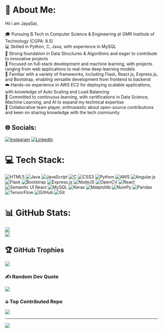 # 💫 About Me:
Hii i am JayaSai,<br><br>
🎓 Pursuing B.Tech in Computer Science & Engineering at GMR Institute of Technology (CGPA: 8.5)<br>💻 Skilled in Python, C, Java, with experience in MySQL<br>🌱 Strong foundation in Data Structures & Algorithms and eager to contribute to innovative projects<br>🚀 Focused on full-stack development and machine learning, with projects ranging from web applications to real-time deep learning models<br>🔧 Familiar with a variety of frameworks, including Flask, React.js, Express.js, and Bootstrap, enabling versatile development from frontend to backend<br>☁️ Hands-on experience in AWS EC2 for deploying scalable applications, with knowledge of Auto Scaling and Load Balancing<br>🎯 Committed to continuous learning, with certifications in Data Science, Machine Learning, and AI to expand my technical expertise<br>👥 Collaborative team player, enthusiastic about open-source contributions and keen on sharing knowledge with the tech community


## 🌐 Socials:
[![Instagram](https://img.shields.io/badge/Instagram-%23E4405F.svg?logo=Instagram&logoColor=white)](https://instagram.com/jaya_sai_49) [![LinkedIn](https://img.shields.io/badge/LinkedIn-%230077B5.svg?logo=linkedin&logoColor=white)](https://linkedin.com/in/jayasai2993) 

# 💻 Tech Stack:
![HTML5](https://img.shields.io/badge/html5-%23E34F26.svg?style=for-the-badge&logo=html5&logoColor=white) ![Java](https://img.shields.io/badge/java-%23ED8B00.svg?style=for-the-badge&logo=openjdk&logoColor=white) ![JavaScript](https://img.shields.io/badge/javascript-%23323330.svg?style=for-the-badge&logo=javascript&logoColor=%23F7DF1E) ![C](https://img.shields.io/badge/c-%2300599C.svg?style=for-the-badge&logo=c&logoColor=white) ![CSS3](https://img.shields.io/badge/css3-%231572B6.svg?style=for-the-badge&logo=css3&logoColor=white) ![Python](https://img.shields.io/badge/python-3670A0?style=for-the-badge&logo=python&logoColor=ffdd54) ![AWS](https://img.shields.io/badge/AWS-%23FF9900.svg?style=for-the-badge&logo=amazon-aws&logoColor=white) ![Angular.js](https://img.shields.io/badge/angular.js-%23E23237.svg?style=for-the-badge&logo=angularjs&logoColor=white) ![Flask](https://img.shields.io/badge/flask-%23000.svg?style=for-the-badge&logo=flask&logoColor=white) ![Bootstrap](https://img.shields.io/badge/bootstrap-%238511FA.svg?style=for-the-badge&logo=bootstrap&logoColor=white) ![Express.js](https://img.shields.io/badge/express.js-%23404d59.svg?style=for-the-badge&logo=express&logoColor=%2361DAFB) ![NodeJS](https://img.shields.io/badge/node.js-6DA55F?style=for-the-badge&logo=node.js&logoColor=white) ![OpenCV](https://img.shields.io/badge/opencv-%23white.svg?style=for-the-badge&logo=opencv&logoColor=white) ![React](https://img.shields.io/badge/react-%2320232a.svg?style=for-the-badge&logo=react&logoColor=%2361DAFB) ![Semantic UI React](https://img.shields.io/badge/Semantic%20UI%20React-%2335BDB2.svg?style=for-the-badge&logo=SemanticUIReact&logoColor=white) ![MySQL](https://img.shields.io/badge/mysql-4479A1.svg?style=for-the-badge&logo=mysql&logoColor=white) ![Keras](https://img.shields.io/badge/Keras-%23D00000.svg?style=for-the-badge&logo=Keras&logoColor=white) ![Matplotlib](https://img.shields.io/badge/Matplotlib-%23ffffff.svg?style=for-the-badge&logo=Matplotlib&logoColor=black) ![NumPy](https://img.shields.io/badge/numpy-%23013243.svg?style=for-the-badge&logo=numpy&logoColor=white) ![Pandas](https://img.shields.io/badge/pandas-%23150458.svg?style=for-the-badge&logo=pandas&logoColor=white) ![TensorFlow](https://img.shields.io/badge/TensorFlow-%23FF6F00.svg?style=for-the-badge&logo=TensorFlow&logoColor=white) ![GitHub](https://img.shields.io/badge/github-%23121011.svg?style=for-the-badge&logo=github&logoColor=white) ![Git](https://img.shields.io/badge/git-%23F05033.svg?style=for-the-badge&logo=git&logoColor=white)
# 📊 GitHub Stats:
![](https://github-readme-stats.vercel.app/api?username=jayasai2993&theme=radical&hide_border=true&include_all_commits=true&count_private=true)<br/>
![](https://github-readme-streak-stats.herokuapp.com/?user=jayasai2993&theme=radical&hide_border=true)<br/>

## 🏆 GitHub Trophies
![](https://github-profile-trophy.vercel.app/?username=jayasai2993&theme=radical&no-frame=false&no-bg=true&margin-w=4)

### ✍️ Random Dev Quote
![](https://quotes-github-readme.vercel.app/api?type=horizontal&theme=radical)

### 🔝 Top Contributed Repo
![](https://github-contributor-stats.vercel.app/api?username=jayasai2993&limit=5&theme=dark&combine_all_yearly_contributions=true)

---
[![](https://visitcount.itsvg.in/api?id=jayasai2993&icon=0&color=0)](https://visitcount.itsvg.in)

<!-- Proudly created with GPRM ( https://gprm.itsvg.in ) -->
